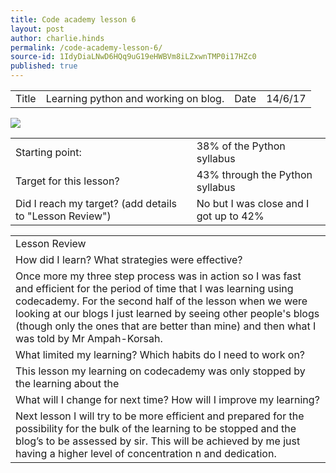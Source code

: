 ```yaml
---
title: Code academy lesson 6
layout: post
author: charlie.hinds
permalink: /code-academy-lesson-6/
source-id: 1IdyDiaLNwD6HQq9uG19eHWBVm8iLZxwnTMP0i17HZc0
published: true
---
```

<table>
  <tr>
    <td>Title</td>
    <td>Learning python and working on blog.</td>
    <td>Date</td>
    <td>14/6/17</td>
  </tr>
</table>

<img src="https://github.com/benstallard/benstallard.github.io/blob/master/public/l2y2Dn2ruVUTN6NAqKZuZQ_img_0.png?raw=true">


<table>
  <tr>
    <td>Starting point:</td>
    <td>38% of the Python syllabus </td>
  </tr>
  <tr>
    <td>Target for this lesson?</td>
    <td>43% through the Python syllabus</td>
  </tr>
  <tr>
    <td>Did I reach my target? 
(add details to "Lesson Review")</td>
    <td>No but I was close and I got up to 42%</td>
  </tr>
</table>


<table>
  <tr>
    <td>Lesson Review</td>
  </tr>
  <tr>
    <td>How did I learn? What strategies were effective? </td>
  </tr>
  <tr>
    <td> Once more my three step process was in action so I was fast and efficient for the period of time that I was learning using codecademy. For the second half of the lesson when we were looking at our blogs I just learned by seeing other people's blogs (though only the ones that are better than mine) and then what I was told by Mr Ampah-Korsah. </td>
  </tr>
  <tr>
    <td>What limited my learning? Which habits do I need to work on? </td>
  </tr>
  <tr>
    <td>This lesson my learning on codecademy was only stopped by the learning about the </td>
  </tr>
  <tr>
    <td>What will I change for next time? How will I improve my learning?</td>
  </tr>
  <tr>
    <td>Next lesson I will try to be more efficient and prepared for the possibility for the bulk of the learning to be stopped and the blog’s to be assessed by sir. This will be achieved by me just having a higher level of concentration n and dedication.</td>
  </tr>
</table>


